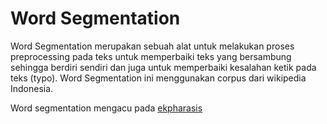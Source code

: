 # Word Segmentation
Word Segmentation merupakan sebuah alat untuk melakukan proses preprocessing pada teks untuk memperbaiki teks yang bersambung sehingga berdiri sendiri dan juga untuk memperbaiki kesalahan ketik pada teks (typo). Word Segmentation ini menggunakan corpus dari wikipedia Indonesia.

Word segmentation mengacu pada [ekpharasis](https://github.com/cbaziotis/ekphrasis)